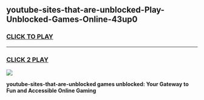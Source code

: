 
## youtube-sites-that-are-unblocked-Play-Unblocked-Games-Online-43up0
<h3>
<a href="https://premium76.site?title=youtube-sites-that-are-unblocked&ref=25A">CLICK TO PLAY</a></h3>
<hr>

<h3>
<a href="https://premium76.site?title=youtube-sites-that-are-unblocked&ref=25A">CLICK 2 PLAY</a>
  
</h3>

<a href="https://premium76.site?title=youtube-sites-that-are-unblocked&ref=25A"><img src="https://clearcache.store/games.png"></a>


**youtube-sites-that-are-unblocked games unblocked: Your Gateway to Fun and Accessible Online Gaming**

